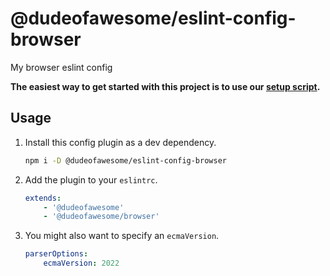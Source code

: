 # @dudeofawesome/eslint-config-browser

My browser eslint config

**The easiest way to get started with this project is to use our [setup script](https://www.npmjs.com/package/@dudeofawesome/create-configs).**

## Usage

1. Install this config plugin as a dev dependency.

    ```sh
    npm i -D @dudeofawesome/eslint-config-browser
    ```

1. Add the plugin to your `eslintrc`.

    ```yaml
    extends:
        - '@dudeofawesome'
        - '@dudeofawesome/browser'
    ```

1. You might also want to specify an `ecmaVersion`.

    ```yaml
    parserOptions:
        ecmaVersion: 2022
    ```
